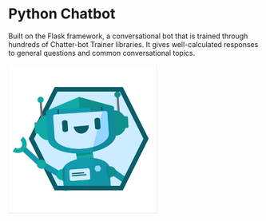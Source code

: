 # Python Chatbot

Built on the Flask framework, a conversational bot that is trained through hundreds of Chatter-bot Trainer libraries. It gives well-calculated responses to general questions and common conversational topics. 


<img src="img/bot-image.jpeg"  width="300" height="300" />
